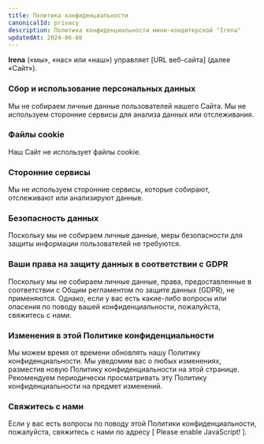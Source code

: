 ```yaml
---
title: Политика конфиденциальности
canonicalId: privacy
description: Политика конфиденциальности мини-кондитерской "Irena"
updatedAt: 2024-06-08
---
```


**Irena** («мы», «нас» или «наш») управляет [URL веб-сайта] (далее «Сайт»).

### Сбор и использование персональных данных

Мы не собираем личные данные пользователей нашего Сайта. Мы не используем сторонние сервисы для анализа данных или отслеживания.

### Файлы cookie

Наш Сайт не использует файлы cookie.

### Сторонние сервисы

Мы не используем сторонние сервисы, которые собирают, отслеживают или анализируют данные.

### Безопасность данных

Поскольку мы не собираем личные данные, меры безопасности для защиты информации пользователей не требуются.

### Ваши права на защиту данных в соответствии с GDPR

Поскольку мы не собираем личные данные, права, предоставленные в соответствии с Общим регламентом по защите данных (GDPR), не применяются. Однако, если у вас есть какие-либо вопросы или опасения по поводу вашей конфиденциальности, пожалуйста, свяжитесь с нами.

### Изменения в этой Политике конфиденциальности

Мы можем время от времени обновлять нашу Политику конфиденциальности. Мы уведомим вас о любых изменениях, разместив новую Политику конфиденциальности на этой странице. Рекомендуем периодически просматривать эту Политику конфиденциальности на предмет изменений.

### Свяжитесь с нами

Если у вас есть вопросы по поводу этой Политики конфиденциальности, пожалуйста, свяжитесь с нами по адресу <span id="email-placeholder">[ Please enable JavaScript! ]</span>.

